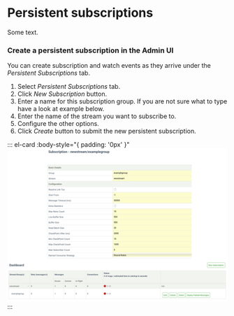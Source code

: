 # Persistent subscriptions

Some text.

### Create a persistent subscription in the Admin UI

You can create subscription and watch events as they arrive under the _Persistent Subscriptions_ tab.

1. Select _Persistent Subscriptions_ tab.
2. Click _New Subscription_ button.
3. Enter a name for this subscription group. If you are not sure what to type have a look at example below.
4. Enter the name of the stream you want to subscribe to.
5. Configure the other options.
6. Click _Create_ button to submit the new persistent subscription.

::: el-card :body-style="{ padding: '0px' }" 
![Subscriptions in the Admin UI](images/getting-started-subscriptions.png)
:::

